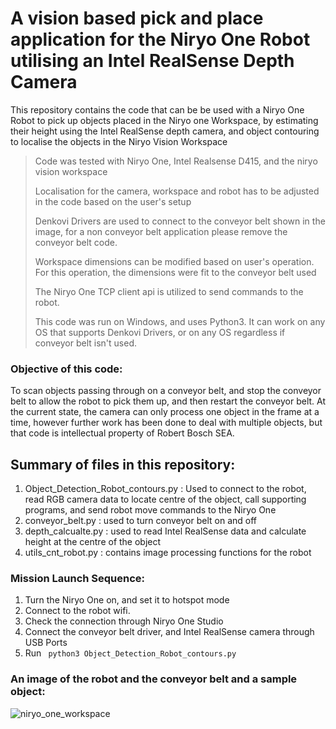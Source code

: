 # A vision based pick and place application for the Niryo One Robot utilising an Intel RealSense Depth Camera

This repository contains the code that can be be used with a Niryo One Robot to pick up objects placed in the Niryo one Workspace, by estimating their height using the Intel RealSense depth camera, and object contouring to localise the objects in the Niryo Vision Workspace

> Code was tested with Niryo One, Intel Realsense D415, and the niryo vision workspace
> 
> Localisation for the camera, workspace and robot has to be adjusted in the code based on the user's setup
> 
> Denkovi Drivers are used to connect to the conveyor belt shown in the image, for a non conveyor belt application please remove the conveyor belt code.
> 
> Workspace dimensions can be modified based on user's operation. For this operation, the dimensions were fit to the conveyor belt used
>
> The Niryo One TCP client api is utilized to send commands to the robot. 
>
> This code was run on Windows, and uses Python3. It can work on any OS that supports Denkovi Drivers, or on any OS regardless if conveyor belt isn't used.

### Objective of this code:
To scan objects passing through on a conveyor belt, and stop the conveyor belt to allow the robot to pick them up, and then restart the conveyor belt.
At the current state, the camera can only process one object in the frame at a time, however further work has been done to deal with multiple objects, but that code is intellectual property of Robert Bosch SEA. 

## Summary of files in this repository: 

1. Object_Detection_Robot_contours.py : Used to connect to the robot, read RGB camera data to locate centre of the object, call supporting programs, and send robot                                         move commands to the Niryo One
2. conveyor_belt.py : used to turn conveyor belt on and off
3. depth_calcualte.py : used to read Intel RealSense data and calculate height at the centre of the object
4. utils_cnt_robot.py : contains image processing functions for the robot

### Mission Launch Sequence:

1. Turn the Niryo One on, and set it to hotspot mode
2. Connect to the robot wifi. 
3. Check the connection through Niryo One Studio
4. Connect the conveyor belt driver, and Intel RealSense camera through USB Ports
5. Run ``` python3 Object_Detection_Robot_contours.py```

### An image of the robot and the conveyor belt and a sample object:
![niryo_one_workspace](https://user-images.githubusercontent.com/57823333/134794157-3d768b3c-219e-4e04-be94-ac91205e2fb0.png)
